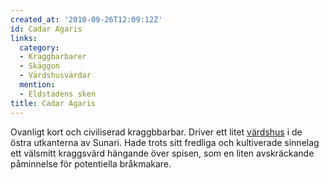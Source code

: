 ```yaml
---
created_at: '2010-09-26T12:09:12Z'
id: Cadar Agaris
links:
  category:
  - Kraggbarbarer
  - Skäggon
  - Värdshusvärdar
  mention:
  - Eldstadens sken
title: Cadar Agaris
---
```


Ovanligt kort och civiliserad kraggbbarbar. Driver ett litet [värdshus] i de östra utkanterna av
Sunari. Hade trots sitt fredliga och kultiverade sinnelag ett välsmitt kraggsvärd hängande över
spisen, som en liten avskräckande påminnelse för potentiella bråkmakare.

  [värdshus]: Eldstadens_sken